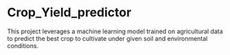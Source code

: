 # Crop_Yield_predictor
 This project leverages a machine learning model trained on agricultural data to predict the best crop to cultivate under given soil and environmental conditions.
